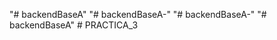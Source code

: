"# backendBaseA" 
"# backendBaseA-" 
"# backendBaseA-" 
"# backendBaseA" 
#   P R A C T I C A _ 3  
 